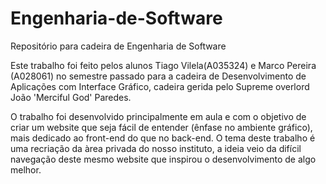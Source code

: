 # Engenharia-de-Software
Repositório para cadeira de Engenharia de Software

Este trabalho foi feito pelos alunos Tiago Vilela(A035324) e Marco Pereira (A028061) no semestre passado para a cadeira de Desenvolvimento de Aplicações com Interface Gráfico, cadeira gerida pelo
Supreme overlord João 'Merciful God' Paredes.

O trabalho foi desenvolvido principalmente em aula e com o objetivo de criar um website que seja fácil de entender (ênfase no ambiente gráfico), mais dedicado ao front-end do que no back-end.
O tema deste trabalho é uma recriação da àrea privada do nosso instituto, a ideia veio da difícil navegação deste mesmo website que inspirou o desenvolvimento de algo melhor.
